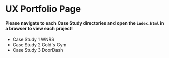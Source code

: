# UX Portfolio Page

#### Please navigate to each Case Study directories and open the `index.html` in a browser to view each project!
- Case Study 1 WNRS
- Case Study 2 Gold's Gym
- Case Study 3 DoorDash
